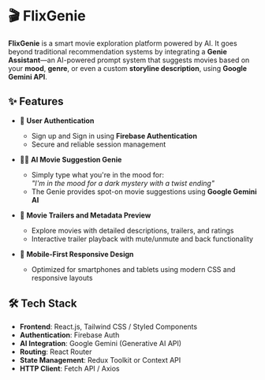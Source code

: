 # 🎬 FlixGenie

**FlixGenie** is a smart movie exploration platform powered by AI. It goes beyond traditional recommendation systems by integrating a **Genie Assistant**—an AI-powered prompt system that suggests movies based on your **mood**, **genre**, or even a custom **storyline description**, using **Google Gemini API**.

## ✨ Features

- 🔐 **User Authentication**  
  - Sign up and Sign in using **Firebase Authentication**  
  - Secure and reliable session management

- 🧞‍♂️ **AI Movie Suggestion Genie**  
  - Simply type what you're in the mood for:  
    _"I'm in the mood for a dark mystery with a twist ending"_  
  - The Genie provides spot-on movie suggestions using **Google Gemini AI**

- 🎦 **Movie Trailers and Metadata Preview**  
  - Explore movies with detailed descriptions, trailers, and ratings  
  - Interactive trailer playback with mute/unmute and back functionality

- 📱 **Mobile-First Responsive Design**  
  - Optimized for smartphones and tablets using modern CSS and responsive layouts

## 🛠️ Tech Stack

- **Frontend**: React.js, Tailwind CSS / Styled Components  
- **Authentication**: Firebase Auth  
- **AI Integration**: Google Gemini (Generative AI API)  
- **Routing**: React Router  
- **State Management**: Redux Toolkit or Context API  
- **HTTP Client**: Fetch API / Axios


